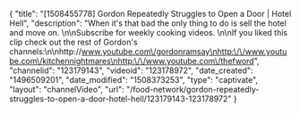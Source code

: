 {
    "title": "[1508455778] Gordon Repeatedly Struggles to Open a Door | Hotel Hell",
    "description": "When it's that bad the only thing to do is sell the hotel and move on. \n\nSubscribe for weekly cooking videos. \n\nIf you liked this clip check out the rest of Gordon's channels:\n\nhttp:\/\/www.youtube.com\/gordonramsay\nhttp:\/\/www.youtube.com\/kitchennightmares\nhttp:\/\/www.youtube.com\/thefword",
    "channelid": "123179143",
    "videoid": "123178972",
    "date_created": "1496509201",
    "date_modified": "1508373253",
    "type": "captivate",
    "layout": "channelVideo",
    "url": "\/food-network\/gordon-repeatedly-struggles-to-open-a-door-hotel-hell\/123179143-123178972"
}